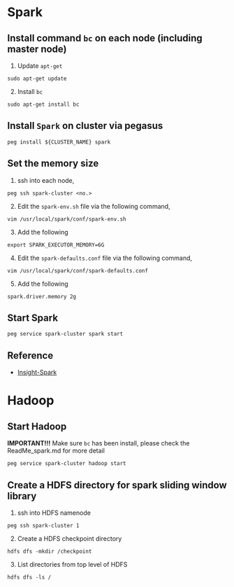 # Spark

## Install command `bc` on each node (including master node)
1. Update `apt-get`
```
sudo apt-get update
```

2. Install `bc`
```
sudo apt-get install bc
```


## Install `Spark` on cluster via pegasus
```
peg install ${CLUSTER_NAME} spark
```


## Set the memory size
1. ssh into each node,
```
peg ssh spark-cluster <no.>
```

2. Edit the `spark-env.sh` file via the following command,
```
vim /usr/local/spark/conf/spark-env.sh
```

3. Add the following
```
export SPARK_EXECUTOR_MEMORY=6G
```

4. Edit the `spark-defaults.conf` file via the following command,
```
vim /usr/local/spark/conf/spark-defaults.conf
```

5. Add the following
```
spark.driver.memory 2g
```


## Start Spark
```
peg service spark-cluster spark start
```


## Reference
* [Insight-Spark](https://github.com/InsightDataScience/data-engineering-ecosystem/wiki/spark-intro)






# Hadoop

## Start Hadoop
**IMPORTANT!!!** Make sure `bc` has been install, please check the ReadMe_spark.md for more detail

```
peg service spark-cluster hadoop start
```


## Create a HDFS directory for spark sliding window library
1. ssh into HDFS namenode
```
peg ssh spark-cluster 1
```

2. Create a HDFS checkpoint directory
```
hdfs dfs -mkdir /checkpoint
```

3. List directories from top level of HDFS
```
hdfs dfs -ls /
```
